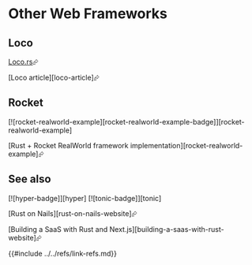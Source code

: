 # Other Web Frameworks

## Loco

[Loco.rs]( https://loco.rs/ )⮳

[Loco article][loco-article]⮳

## Rocket

[![rocket-realworld-example][rocket-realworld-example-badge]][rocket-realworld-example]

[Rust + Rocket RealWorld framework implementation][rocket-realworld-example]⮳

## See also

[![hyper-badge]][hyper]  [![tonic-badge]][tonic]

[Rust on Nails][rust-on-nails-website]⮳

[Building a SaaS with Rust and Next.js][building-a-saas-with-rust-website]⮳

{{#include ../../refs/link-refs.md}}
